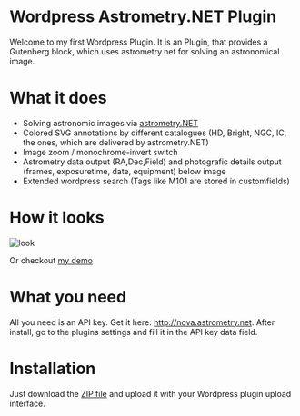 # Wordpress Astrometry.NET Plugin
Welcome to my first Wordpress Plugin. It is an Plugin, that provides a Gutenberg block, which uses astrometry.net for solving an astronomical image.

# What it does
- Solving astronomic images via [astrometry.NET](http://nova.astrometry.net)
- Colored SVG annotations by different catalogues (HD, Bright, NGC, IC, the ones, which are delivered by astrometry.NET)
- Image zoom / monochrome-invert switch
- Astrometry data output (RA,Dec,Field) and photografic details output (frames, exposuretime, date, equipment) below image
- Extended wordpress search (Tags like M101 are stored in customfields)

# How it looks
![look](https://github.com/RedburnM/WordpressAstrometry/raw/master/assets/example.png)

Or checkout [my demo](https://www.explorespace.de/2020/m45/)

# What you need
All you need is an API key. Get it here: http://nova.astrometry.net. After install, go to the plugins settings and fill it in the API key data field.

# Installation
Just download the [ZIP file](https://github.com/RedburnM/WordpressAstrometry/archive/master.zip) and upload it with your Wordpress plugin upload interface.

